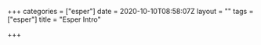 +++
categories = ["esper"]
date = 2020-10-10T08:58:07Z
layout = ""
tags = ["esper"]
title = "Esper Intro"

+++

